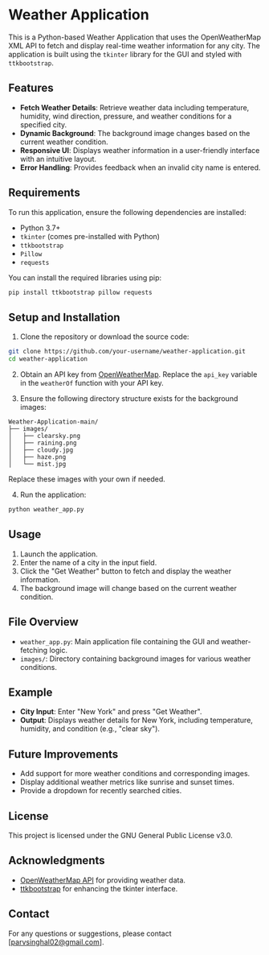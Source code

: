 # Weather Application

This is a Python-based Weather Application that uses the OpenWeatherMap XML API to fetch and display real-time weather information for any city. The application is built using the `tkinter` library for the GUI and styled with `ttkbootstrap`.

## Features

- **Fetch Weather Details**: Retrieve weather data including temperature, humidity, wind direction, pressure, and weather conditions for a specified city.
- **Dynamic Background**: The background image changes based on the current weather condition.
- **Responsive UI**: Displays weather information in a user-friendly interface with an intuitive layout.
- **Error Handling**: Provides feedback when an invalid city name is entered.

## Requirements

To run this application, ensure the following dependencies are installed:

- Python 3.7+
- `tkinter` (comes pre-installed with Python)
- `ttkbootstrap`
- `Pillow`
- `requests`

You can install the required libraries using pip:

```bash
pip install ttkbootstrap pillow requests
```

## Setup and Installation

1. Clone the repository or download the source code:

```bash
git clone https://github.com/your-username/weather-application.git
cd weather-application
```

2. Obtain an API key from [OpenWeatherMap](https://openweathermap.org/). Replace the `api_key` variable in the `weatherOf` function with your API key.

3. Ensure the following directory structure exists for the background images:

```
Weather-Application-main/
├── images/
│   ├── clearsky.png
│   ├── raining.png
│   ├── cloudy.jpg
│   ├── haze.png
│   └── mist.jpg
```

Replace these images with your own if needed.

4. Run the application:

```bash
python weather_app.py
```

## Usage

1. Launch the application.
2. Enter the name of a city in the input field.
3. Click the "Get Weather" button to fetch and display the weather information.
4. The background image will change based on the current weather condition.

## File Overview

- `weather_app.py`: Main application file containing the GUI and weather-fetching logic.
- `images/`: Directory containing background images for various weather conditions.

## Example

- **City Input**: Enter "New York" and press "Get Weather".
- **Output**: Displays weather details for New York, including temperature, humidity, and condition (e.g., "clear sky").

## Future Improvements

- Add support for more weather conditions and corresponding images.
- Display additional weather metrics like sunrise and sunset times.
- Provide a dropdown for recently searched cities.

## License

This project is licensed under the GNU General Public License v3.0.

## Acknowledgments

- [OpenWeatherMap API](https://openweathermap.org/) for providing weather data.
- [ttkbootstrap](https://github.com/israel-dryer/ttkbootstrap) for enhancing the tkinter interface.

## Contact

For any questions or suggestions, please contact [parvsinghal02@gmail.com].
